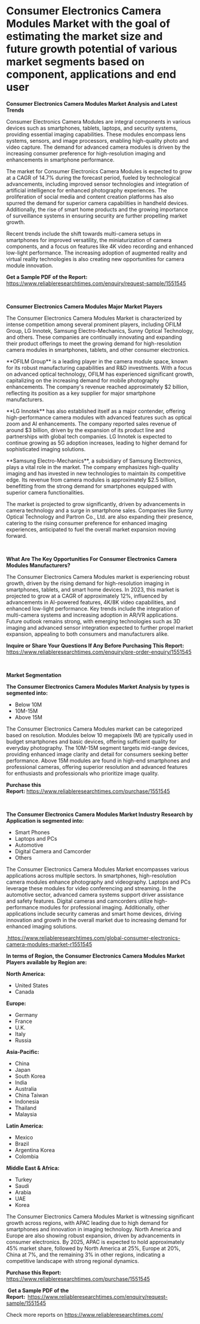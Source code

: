 <p><h1>Consumer Electronics Camera Modules Market with the goal of estimating the market size and future growth potential of various market segments based on component, applications and end user</h1></p><p><strong>Consumer Electronics Camera Modules Market Analysis and Latest Trends</strong></p>
<p><p>Consumer Electronics Camera Modules are integral components in various devices such as smartphones, tablets, laptops, and security systems, providing essential imaging capabilities. These modules encompass lens systems, sensors, and image processors, enabling high-quality photo and video capture. The demand for advanced camera modules is driven by the increasing consumer preference for high-resolution imaging and enhancements in smartphone performance.</p><p>The market for Consumer Electronics Camera Modules is expected to grow at a CAGR of 14.7% during the forecast period, fueled by technological advancements, including improved sensor technologies and integration of artificial intelligence for enhanced photography experiences. The proliferation of social media and content creation platforms has also spurred the demand for superior camera capabilities in handheld devices. Additionally, the rise of smart home products and the growing importance of surveillance systems in ensuring security are further propelling market growth. </p><p>Recent trends include the shift towards multi-camera setups in smartphones for improved versatility, the miniaturization of camera components, and a focus on features like 4K video recording and enhanced low-light performance. The increasing adoption of augmented reality and virtual reality technologies is also creating new opportunities for camera module innovation.</p></p>
<p><strong>Get a Sample PDF of the Report:&nbsp;</strong> <a href="https://www.reliableresearchtimes.com/enquiry/request-sample/1551545?utm_campaign=3216&utm_medium=2&utm_source=Github&utm_content=ia&utm_term=06042025&utm_id=consumer-electronics-camera-modules">https://www.reliableresearchtimes.com/enquiry/request-sample/1551545</a></p>
<p>&nbsp;</p>
<p><strong>Consumer Electronics Camera Modules Major Market Players</strong></p>
<p><p>The Consumer Electronics Camera Modules Market is characterized by intense competition among several prominent players, including OFILM Group, LG Innotek, Samsung Electro-Mechanics, Sunny Optical Technology, and others. These companies are continually innovating and expanding their product offerings to meet the growing demand for high-resolution camera modules in smartphones, tablets, and other consumer electronics.</p><p>**OFILM Group** is a leading player in the camera module space, known for its robust manufacturing capabilities and R&D investments. With a focus on advanced optical technology, OFILM has experienced significant growth, capitalizing on the increasing demand for mobile photography enhancements. The company's revenue reached approximately $2 billion, reflecting its position as a key supplier for major smartphone manufacturers.</p><p>**LG Innotek** has also established itself as a major contender, offering high-performance camera modules with advanced features such as optical zoom and AI enhancements. The company reported sales revenue of around $3 billion, driven by the expansion of its product line and partnerships with global tech companies. LG Innotek is expected to continue growing as 5G adoption increases, leading to higher demand for sophisticated imaging solutions.</p><p>**Samsung Electro-Mechanics**, a subsidiary of Samsung Electronics, plays a vital role in the market. The company emphasizes high-quality imaging and has invested in new technologies to maintain its competitive edge. Its revenue from camera modules is approximately $2.5 billion, benefitting from the strong demand for smartphones equipped with superior camera functionalities.</p><p>The market is projected to grow significantly, driven by advancements in camera technology and a surge in smartphone sales. Companies like Sunny Optical Technology and Partron Co., Ltd. are also expanding their presence, catering to the rising consumer preference for enhanced imaging experiences, anticipated to fuel the overall market expansion moving forward.</p></p>
<p>&nbsp;</p>
<p><strong>What Are The Key Opportunities For Consumer Electronics Camera Modules Manufacturers?</strong></p>
<p><p>The Consumer Electronics Camera Modules market is experiencing robust growth, driven by the rising demand for high-resolution imaging in smartphones, tablets, and smart home devices. In 2023, this market is projected to grow at a CAGR of approximately 12%, influenced by advancements in AI-powered features, 4K/8K video capabilities, and enhanced low-light performance. Key trends include the integration of multi-camera systems and increasing adoption in AR/VR applications. Future outlook remains strong, with emerging technologies such as 3D imaging and advanced sensor integration expected to further propel market expansion, appealing to both consumers and manufacturers alike.</p></p>
<p><strong>Inquire or Share Your Questions If Any Before Purchasing This Report:</strong> <a href="https://www.reliableresearchtimes.com/enquiry/pre-order-enquiry/1551545?utm_campaign=3216&utm_medium=2&utm_source=Github&utm_content=ia&utm_term=06042025&utm_id=consumer-electronics-camera-modules">https://www.reliableresearchtimes.com/enquiry/pre-order-enquiry/1551545</a></p>
<p>&nbsp;</p>
<p><strong>Market Segmentation</strong></p>
<p><strong>The Consumer Electronics Camera Modules Market Analysis by types is segmented into:</strong></p>
<p><ul><li>Below 10M</li><li>10M-15M</li><li>Above 15M</li></ul></p>
<p><p>The Consumer Electronics Camera Modules market can be categorized based on resolution. Modules below 10 megapixels (M) are typically used in budget smartphones and basic devices, offering sufficient quality for everyday photography. The 10M-15M segment targets mid-range devices, providing enhanced image clarity and detail for consumers seeking better performance. Above 15M modules are found in high-end smartphones and professional cameras, offering superior resolution and advanced features for enthusiasts and professionals who prioritize image quality.</p></p>
<p><strong>Purchase this Report:&nbsp;</strong><a href="https://www.reliableresearchtimes.com/purchase/1551545?utm_campaign=3216&utm_medium=2&utm_source=Github&utm_content=ia&utm_term=06042025&utm_id=consumer-electronics-camera-modules">https://www.reliableresearchtimes.com/purchase/1551545</a></p>
<p>&nbsp;</p>
<p><strong>The Consumer Electronics Camera Modules Market Industry Research by Application is segmented into:</strong></p>
<p><ul><li>Smart Phones</li><li>Laptops and PCs</li><li>Automotive</li><li>Digital Camera and Camcorder</li><li>Others</li></ul></p>
<p><p>The Consumer Electronics Camera Modules Market encompasses various applications across multiple sectors. In smartphones, high-resolution camera modules enhance photography and videography. Laptops and PCs leverage these modules for video conferencing and streaming. In the automotive sector, advanced camera systems support driver assistance and safety features. Digital cameras and camcorders utilize high-performance modules for professional imaging. Additionally, other applications include security cameras and smart home devices, driving innovation and growth in the overall market due to increasing demand for enhanced imaging solutions.</p></p>
<p><a href="https://www.reliableresearchtimes.com/global-consumer-electronics-camera-modules-market-r1551545?utm_campaign=3216&utm_medium=2&utm_source=Github&utm_content=ia&utm_term=06042025&utm_id=consumer-electronics-camera-modules">&nbsp;https://www.reliableresearchtimes.com/global-consumer-electronics-camera-modules-market-r1551545</a></p>
<p><strong>In terms of Region, the Consumer Electronics Camera Modules Market Players available by Region are:</strong></p>
<p>
    <p> <strong> North America: </strong>
        <ul>
            <li>United States</li>
            <li>Canada</li>
        </ul>
        </p> 
    <p> <strong> Europe: </strong>
        <ul>
            <li>Germany</li>
            <li>France</li>
            <li>U.K.</li>
            <li>Italy</li>
            <li>Russia</li>
        </ul>
        </p> 
    <p> <strong> Asia-Pacific: </strong>
        <ul>
            <li>China</li>
            <li>Japan</li>
            <li>South Korea</li>
            <li>India</li>
            <li>Australia</li>
            <li>China Taiwan</li>
            <li>Indonesia</li>
            <li>Thailand</li>
            <li>Malaysia</li>
        </ul>
        </p> 
    <p> <strong> Latin America: </strong>
        <ul>
            <li>Mexico</li>
            <li>Brazil</li>
            <li>Argentina Korea</li>
            <li>Colombia</li>
        </ul>
        </p> 
    <p> <strong> Middle East & Africa: </strong>
        <ul>
            <li>Turkey</li>
            <li>Saudi</li>
            <li>Arabia</li>
            <li>UAE</li>
            <li>Korea</li>
        </ul>
    </p>
    </p>
<p><p>The Consumer Electronics Camera Modules Market is witnessing significant growth across regions, with APAC leading due to high demand for smartphones and innovation in imaging technology. North America and Europe are also showing robust expansion, driven by advancements in consumer electronics. By 2025, APAC is expected to hold approximately 45% market share, followed by North America at 25%, Europe at 20%, China at 7%, and the remaining 3% in other regions, indicating a competitive landscape with strong regional dynamics.</p></p>
<p><strong>Purchase this Report: </strong><a href="https://www.reliableresearchtimes.com/purchase/1551545?utm_campaign=3216&utm_medium=2&utm_source=Github&utm_content=ia&utm_term=06042025&utm_id=consumer-electronics-camera-modules">https://www.reliableresearchtimes.com/purchase/1551545</a></p>
<p>&nbsp;<strong>Get a Sample PDF of the Report:&nbsp;&nbsp;</strong><a href="https://www.reliableresearchtimes.com/enquiry/request-sample/1551545?utm_campaign=3216&utm_medium=2&utm_source=Github&utm_content=ia&utm_term=06042025&utm_id=consumer-electronics-camera-modules">https://www.reliableresearchtimes.com/enquiry/request-sample/1551545</a></p>
<p><strong></strong></p>
<p>Check more reports on <a href="https://www.reliableresearchtimes.com/?utm_campaign=3216&utm_medium=2&utm_source=Github&utm_content=ia&utm_term=06042025&utm_id=consumer-electronics-camera-modules">https://www.reliableresearchtimes.com/</a></p>